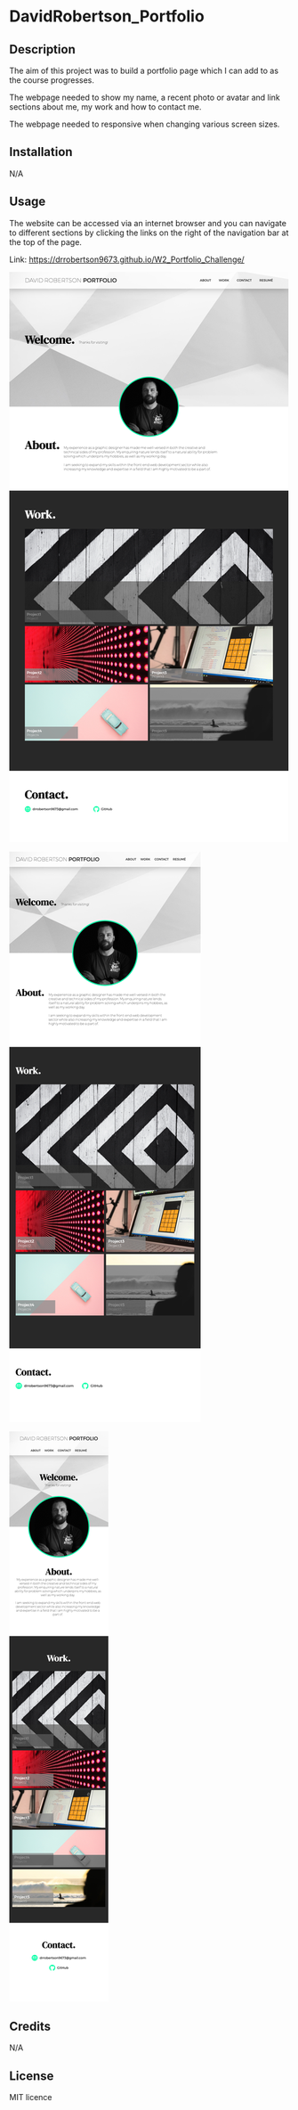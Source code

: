# DavidRobertson_Portfolio

## Description
The aim of this project was to build a portfolio page which I can add to as the course progresses.

The webpage needed to show my name, a recent photo or avatar and link sections about me, my work and how to contact me.

The webpage needed to responsive when changing various screen sizes.

## Installation

N/A

## Usage

The website can be accessed via an internet browser and you can navigate to different sections by clicking the links on the right of the navigation bar at the top of the page.

Link: https://drrobertson9673.github.io/W2_Portfolio_Challenge/

![screenshot of the website large screen](images/MyPortfolio_Large.png)

![screenshot of the website medium screen](images/MyPortfolio_Medium.png)

![screenshot of the website smell screen](images/MyPortfolio_Small.png)

## Credits

N/A

## License

MIT licence